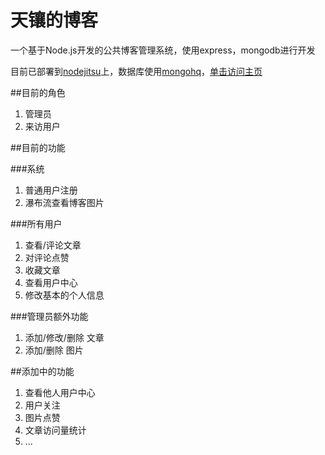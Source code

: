 天镶的博客
====
一个基于Node.js开发的公共博客管理系统，使用express，mongodb进行开发

目前已部署到[nodejitsu](https://www.nodejitsu.com/)上，数据库使用[mongohq](http://www.mongohq.com/home)，[单击访问主页](http://skyinlayer.nodejitsu.com/)

##目前的角色

1. 管理员
2. 来访用户

##目前的功能

###系统

1. 普通用户注册
2. 瀑布流查看博客图片

###所有用户

1. 查看/评论文章
2. 对评论点赞
3. 收藏文章
4. 查看用户中心
5. 修改基本的个人信息

###管理员额外功能

1. 添加/修改/删除 文章
2. 添加/删除 图片

##添加中的功能

1. 查看他人用户中心
2. 用户关注
3. 图片点赞
4. 文章访问量统计
5. ...

